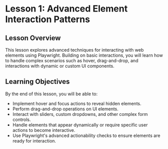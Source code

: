 # Lesson 1: Advanced Element Interaction Patterns

## Lesson Overview

This lesson explores advanced techniques for interacting with web elements using Playwright. Building on basic interactions, you will learn how to handle complex scenarios such as hover, drag-and-drop, and interactions with dynamic or custom UI components.

## Learning Objectives

By the end of this lesson, you will be able to:

-   Implement hover and focus actions to reveal hidden elements.
-   Perform drag-and-drop operations on UI elements.
-   Interact with sliders, custom dropdowns, and other complex form controls.
-   Handle elements that appear dynamically or require specific user actions to become interactive.
-   Use Playwright's advanced actionability checks to ensure elements are ready for interaction.